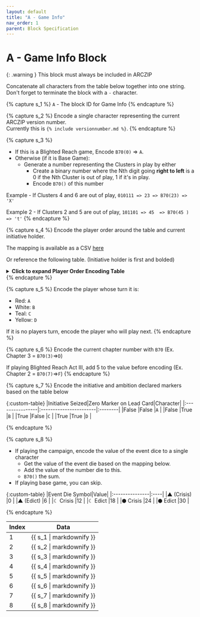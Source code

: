 ```yaml
---
layout: default
title: "A - Game Info" 
nav_order: 1
parent: Block Specification
---
```


# A - Game Info Block


{: .warning }
This block must always be included in ARCZIP

Concatenate all characters from the table below together into one string. Don't forget to terminate the block with a `-` character.

{% capture s_1 %}
`A` - The block ID for Game Info
{% endcapture %}

{% capture s_2 %}
Encode a single character representing the current ARCZIP version number.  
Currently this is `{% include versionnumber.md %}`.
{% endcapture %}

{% capture s_3 %}
- If this is a Blighted Reach game, Encode `B70(0)` => `A`.
- Otherwise (if it is Base Game):
    - Generate a number representing the Clusters in play by either
      - Create a binary number where the Nth digit going **right to left** is a 0 if the Nth Cluster is out of play, 1 if it's in play.
      - Encode `B70()` of this number
  
Example - If Clusters 4 and 6 are out of play, `010111 => 23 => B70(23) => 'X'`

Example 2 - If Clusters 2 and 5 are out of play, `101101 => 45  => B70(45 ) => 't'`
{% endcapture %}

{% capture s_4 %}
Encode the player order around the table and current initiative holder.

The mapping is available as a CSV [here](../../assets/arczip_player_order.csv)

Or reference the following table. (Initiative holder is first and bolded)

<details>
  <summary><b>Click to expand Player Order Encoding Table</b></summary>
    {% include player_order_table.html %}
</details>
{% endcapture %}

{% capture s_5 %}
Encode the player whose turn it is:
- Red: `A`
- White: `B`
- Teal: `C`
- Yellow: `D`

If it is no players turn, encode the player who will play next.
{% endcapture %}

{% capture s_6 %}
Encode the current chapter number with `B70` (Ex. Chapter 3 = `B70(3)`=>`D`)

If playing Blighted Reach Act III, add 5 to the value before encoding (Ex. Chapter 2 = `B70(7)`=>`F`)
{% endcapture %}

{% capture s_7 %}
Encode the initiative and ambition declared markers based on the table below

{:custom-table}
|Initiative Seized|Zero Marker on Lead Card|Character|
|:----------------|:-----------------------|:--------|
|False            |False                   |`A`      |
|False            |True                    |`B`      |
|True             |False                   |`C`      |
|True             |True                    |`D`      |

{% endcapture %}

{% capture s_8 %}
- If playing the campaign, encode the value of the event dice to a single character
  - Get the value of the event die based on the mapping below.
  - Add the value of the number die to this.
  - `B70()` the sum.
- If playing base game, you can skip.

{:custom-table}
|Event Die Symbol|Value|
|:---------------|:----|
|▲ (Crisis)      |0    |
|▲ (Edict)       |6    |
|☾ Crisis        |12   |
|☾ Edict         |18   |
|⬢ Crisis        |24   |
|⬢ Edict         |30   |

{% endcapture %}


<table class="custom-table">
  <thead>
    <tr><th>Index</th><th>Data</th></tr>
  </thead>
  <tbody>
    <tr><td>1</td><td>{{ s_1 | markdownify }}</td></tr>
    <tr><td>2</td><td>{{ s_2 | markdownify }}</td></tr>
    <tr><td>3</td><td>{{ s_3 | markdownify }}</td></tr>
    <tr><td>4</td><td>{{ s_4 | markdownify }}</td></tr>
    <tr><td>5</td><td>{{ s_5 | markdownify }}</td></tr>
    <tr><td>6</td><td>{{ s_6 | markdownify }}</td></tr>
    <tr><td>7</td><td>{{ s_7 | markdownify }}</td></tr>
    <tr><td>8</td><td>{{ s_8 | markdownify }}</td></tr>
  </tbody>
</table>